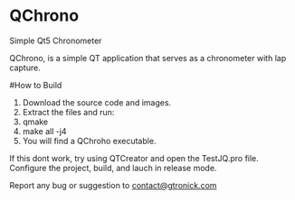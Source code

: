 # QChrono
Simple Qt5 Chronometer

QChrono, is a simple QT application that serves as a chronometer with lap capture. 

#How to Build

1. Download the source code and images.
2. Extract the files and run:
3. qmake
4. make all -j4
5. You will find a QChroho executable.

If this dont work, try using QTCreator and open the TestJQ.pro file. Configure the project, build, and lauch in release mode.

Report any bug or suggestion to contact@gtronick.com

